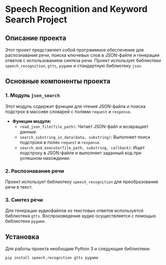 # Speech Recognition and Keyword Search Project

## Описание проекта

Этот проект представляет собой программное обеспечение для распознавания речи, поиска ключевых слов в JSON-файле и генерации ответов с использованием синтеза речи. Проект использует библиотеки `speech_recognition`, `gtts`, `pygame` и стандартную библиотеку `json`.

## Основные компоненты проекта

### 1. Модуль `json_search`

Этот модуль содержит функции для чтения JSON-файла и поиска подстрок в массиве словарей с полями `request` и `response`.

- **Функции модуля:**
  - `read_json_file(file_path)`: Читает JSON-файл и возвращает данные.
  - `search_substring_in_data(data, substring)`: Выполняет поиск подстроки в полях `request` и `response`.
  - `search_and_execute(file_path, substring, callback)`: Ищет подстроку в JSON-файле и выполняет заданный код при успешном нахождении.

### 2. Распознавание речи

Проект использует библиотеку `speech_recognition` для преобразования речи в текст.

### 3. Синтез речи

Для генерации аудиофайлов из текстовых ответов используется библиотека `gtts`. Воспроизведение аудио осуществляется с помощью библиотеки `pygame`.

## Установка

Для работы проекта необходим Python 3 и следующие библиотеки:

```sh
pip install speech_recognition gtts pygame